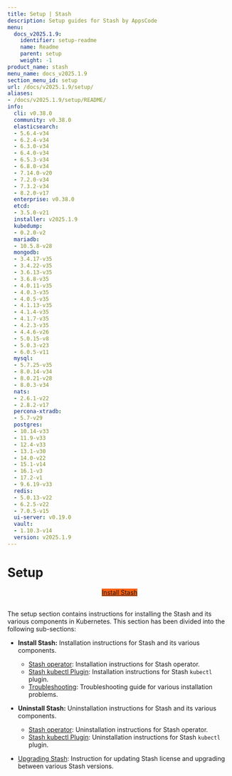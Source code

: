 ```yaml
---
title: Setup | Stash
description: Setup guides for Stash by AppsCode
menu:
  docs_v2025.1.9:
    identifier: setup-readme
    name: Readme
    parent: setup
    weight: -1
product_name: stash
menu_name: docs_v2025.1.9
section_menu_id: setup
url: /docs/v2025.1.9/setup/
aliases:
- /docs/v2025.1.9/setup/README/
info:
  cli: v0.38.0
  community: v0.38.0
  elasticsearch:
  - 5.6.4-v34
  - 6.2.4-v34
  - 6.3.0-v34
  - 6.4.0-v34
  - 6.5.3-v34
  - 6.8.0-v34
  - 7.14.0-v20
  - 7.2.0-v34
  - 7.3.2-v34
  - 8.2.0-v17
  enterprise: v0.38.0
  etcd:
  - 3.5.0-v21
  installer: v2025.1.9
  kubedump:
  - 0.2.0-v2
  mariadb:
  - 10.5.8-v28
  mongodb:
  - 3.4.17-v35
  - 3.4.22-v35
  - 3.6.13-v35
  - 3.6.8-v35
  - 4.0.11-v35
  - 4.0.3-v35
  - 4.0.5-v35
  - 4.1.13-v35
  - 4.1.4-v35
  - 4.1.7-v35
  - 4.2.3-v35
  - 4.4.6-v26
  - 5.0.15-v8
  - 5.0.3-v23
  - 6.0.5-v11
  mysql:
  - 5.7.25-v35
  - 8.0.14-v34
  - 8.0.21-v28
  - 8.0.3-v34
  nats:
  - 2.6.1-v22
  - 2.8.2-v17
  percona-xtradb:
  - 5.7-v29
  postgres:
  - 10.14-v33
  - 11.9-v33
  - 12.4-v33
  - 13.1-v30
  - 14.0-v22
  - 15.1-v14
  - 16.1-v3
  - 17.2-v1
  - 9.6.19-v33
  redis:
  - 5.0.13-v22
  - 6.2.5-v22
  - 7.0.5-v15
  ui-server: v0.19.0
  vault:
  - 1.10.3-v14
  version: v2025.1.9
---
```


# Setup

<div style="text-align: center;">
  <a class="button is-info is-medium is-active has-text-weight-normal" href="/docs/v2025.1.9/setup/install/stash/"  style="background:#FC6011; width: 18rem;">Install Stash</a>
</div>
<br>

The setup section contains instructions for installing the Stash and its various components in Kubernetes. This section has been divided into the following sub-sections:

- **Install Stash:** Installation instructions for Stash and its various components.
  - [Stash operator](/docs/v2025.1.9/setup/install/stash/): Installation instructions for Stash operator.
  - [Stash kubectl Plugin](/docs/v2025.1.9/setup/install/kubectl-plugin/): Installation instructions for Stash `kubectl` plugin.
  - [Troubleshooting](/docs/v2025.1.9/setup/install/troubleshooting/): Troubleshooting guide for various installation problems.

- **Uninstall Stash:** Uninstallation instructions for Stash and its various components.
  - [Stash operator](/docs/v2025.1.9/setup/uninstall/stash/): Uninstallation instructions for Stash operator.
  - [Stash kubectl Plugin](/docs/v2025.1.9/setup/uninstall/kubectl-plugin/): Uninstallation instructions for Stash `kubectl` plugin.

- [Upgrading Stash](/docs/v2025.1.9/setup/upgrade/): Instruction for updating Stash license and upgrading between various Stash versions.
